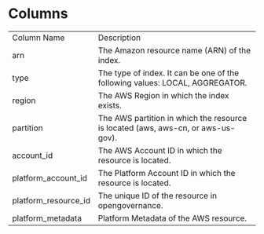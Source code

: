 # Columns  

<table>
	<tr><td>Column Name</td><td>Description</td></tr>
	<tr><td>arn</td><td>The Amazon resource name (ARN) of the index.</td></tr>
	<tr><td>type</td><td>The type of index. It can be one of the following values: LOCAL, AGGREGATOR.</td></tr>
	<tr><td>region</td><td>The AWS Region in which the index exists.</td></tr>
	<tr><td>partition</td><td>The AWS partition in which the resource is located (aws, aws-cn, or aws-us-gov).</td></tr>
	<tr><td>account_id</td><td>The AWS Account ID in which the resource is located.</td></tr>
	<tr><td>platform_account_id</td><td>The Platform Account ID in which the resource is located.</td></tr>
	<tr><td>platform_resource_id</td><td>The unique ID of the resource in opengovernance.</td></tr>
	<tr><td>platform_metadata</td><td>Platform Metadata of the AWS resource.</td></tr>
</table>